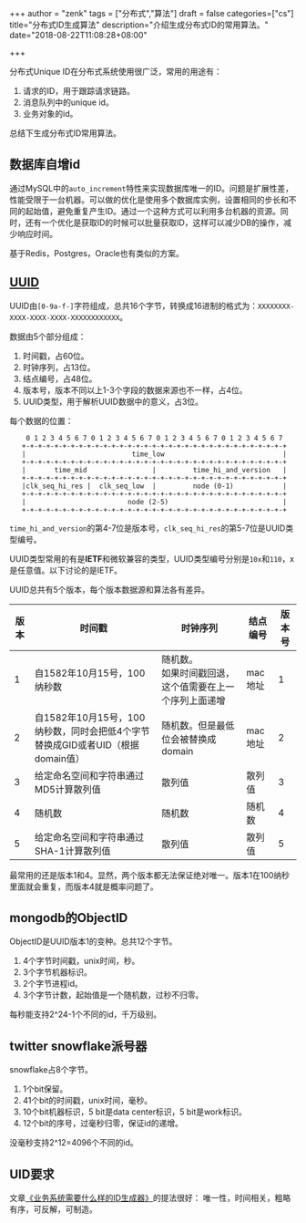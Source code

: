 +++
author = "zenk"
tags = ["分布式","算法"]
draft = false
categories=["cs"]
title="分布式ID生成算法"
description="介绍生成分布式ID的常用算法。"
date="2018-08-22T11:08:28+08:00"

+++

分布式Unique ID在分布式系统使用很广泛，常用的用途有：

1. 请求的ID，用于跟踪请求链路。
2. 消息队列中的unique id。
3. 业务对象的id。

总结下生成分布式ID常用算法。

## 数据库自增id

通过MySQL中的`auto_increment`特性来实现数据库唯一的ID。问题是扩展性差，性能受限于一台机器。可以做的优化是使用多个数据库实例，设置相同的步长和不同的起始值，避免重复产生ID。通过一个这种方式可以利用多台机器的资源。同时，还有一个优化是获取ID的时候可以批量获取ID，这样可以减少DB的操作，减少响应时间。

基于Redis，Postgres，Oracle也有类似的方案。

## [UUID](http://www.ietf.org/rfc/rfc4122.txt)

UUID由`[0-9a-f-]`字符组成，总共16个字节，转换成16进制的格式为：`XXXXXXXX-XXXX-XXXX-XXXX-XXXXXXXXXXXX`。

数据由5个部分组成：

1. 时间戳，占60位。
2. 时钟序列，占13位。
3. 结点编号，占48位。
4. 版本号，版本不同以上1-3个字段的数据来源也不一样，占4位。
5. UUID类型，用于解析UUID数据中的意义，占3位。

每个数据的位置：

```
    0 1 2 3 4 5 6 7 0 1 2 3 4 5 6 7 0 1 2 3 4 5 6 7 0 1 2 3 4 5 6 7
   +-+-+-+-+-+-+-+-+-+-+-+-+-+-+-+-+-+-+-+-+-+-+-+-+-+-+-+-+-+-+-+-+
   |                          time_low                             |
   +-+-+-+-+-+-+-+-+-+-+-+-+-+-+-+-+-+-+-+-+-+-+-+-+-+-+-+-+-+-+-+-+
   |       time_mid                |         time_hi_and_version   |
   +-+-+-+-+-+-+-+-+-+-+-+-+-+-+-+-+-+-+-+-+-+-+-+-+-+-+-+-+-+-+-+-+
   |clk_seq_hi_res |  clk_seq_low  |         node (0-1)            |
   +-+-+-+-+-+-+-+-+-+-+-+-+-+-+-+-+-+-+-+-+-+-+-+-+-+-+-+-+-+-+-+-+
   |                         node (2-5)                            |
   +-+-+-+-+-+-+-+-+-+-+-+-+-+-+-+-+-+-+-+-+-+-+-+-+-+-+-+-+-+-+-+-+
```
`time_hi_and_version`的第4-7位是版本号，`clk_seq_hi_res`的第5-7位是UUID类型编号。

UUID类型常用的有是**IETF**和微软兼容的类型，UUID类型编号分别是`10x`和`110`，x是任意值。以下讨论的是IETF。

UUID总共有5个版本，每个版本数据源和算法各有差异。

| 版本 | 时间戳                                                       | 时钟序列                                                     | 结点编号 | 版本号 |
| ---- | ------------------------------------------------------------ | ------------------------------------------------------------ | -------- | ------ |
| 1    | 自1582年10月15号，100纳秒数                                  | 随机数。<br />如果时间戳回退，这个值需要在上一个序列上面递增 | mac地址  | 1      |
| 2    | 自1582年10月15号，100纳秒数，同时会把低4个字节替换成GID或者UID（根据domain值） | 随机数。但是最低位会被替换成domain                           | mac地址  | 2      |
| 3    | 给定命名空间和字符串通过MD5计算散列值                        | 散列值                                                       | 散列值   | 3      |
| 4    | 随机数                                                       | 随机数                                                       | 随机数   | 4      |
| 5    | 给定命名空间和字符串通过SHA-1计算散列值                      | 散列值                                                       | 散列值   | 5      |

最常用的还是版本1和4。显然，两个版本都无法保证绝对唯一。版本1在100纳秒里面就会重复，而版本4就是概率问题了。

## mongodb的ObjectID

ObjectID是UUID版本1的变种。总共12个字节。

1. 4个字节时间戳，unix时间，秒。
2. 3个字节机器标识。
3. 2个字节进程id。
4. 3个字节计数，起始值是一个随机数，过秒不归零。

每秒能支持2^24-1个不同的id，千万级别。

## twitter snowflake派号器

snowflake占8个字节。

1. 1个bit保留。
2. 41个bit的时间戳，unix时间，毫秒。
3. 10个bit机器标识，5 bit是data center标识，5 bit是work标识。
4. 12个bit的序号，过毫秒归零，保证id的递增。

没毫秒支持2^12=4096个不同的id。

## UID要求

文章[《业务系统需要什么样的ID生成器》](http://ericliang.info/what-kind-of-id-generator-we-need-in-business-systems/)的提法很好： 唯一性，时间相关，粗略有序，可反解，可制造。